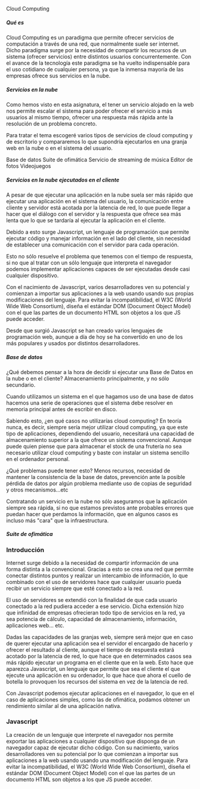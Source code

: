 Cloud Computing



##### Qué es

Cloud Computing es un paradigma que permite ofrecer servicios de computación a través de una red, que normalmente suele ser internet. Dicho paradigma surge por la necesidad de compartir los recursos de un sistema (ofrecer servicios) entre distintos usuarios concurrentemente.  Con el avance de la tecnología este paradigma se ha vuelto indispensable para el uso cotidiano de cualquier persona, ya que la inmensa mayoría de las empresas ofrece sus servicios en la nube. 

##### Servicios en la nube

Como hemos visto en esta asignatura, el tener un servicio alojado en la web nos permite escalar el sistema para poder ofrecer el servicio a más usuarios al mismo tiempo, ofrecer una respuesta más rápida ante  la resolución de un problema concreto.

Para tratar el tema escogeré varios tipos de servicios de cloud computing y de escritorio y compararemos lo que supondría ejecutarlos en una granja web en la nube o en el sistema del usuario. 

Base de datos
Suite de ofimática
Servicio de streaming de música
Editor de fotos
Videojuegos

##### Servicios en la nube ejecutados en el cliente

A pesar de que ejecutar una aplicación en la nube suela ser más rápido que ejecutar una aplicación en el sistema del usuario, la comunicación entre cliente y servidor está acotada por la latencia de red, lo que puede llegar a hacer que el diálogo con el servidor y la respuesta que ofrece sea más lenta que lo que se tardaría al ejecutar la aplicación en el cliente.

Debido a esto surge Javascript, un lenguaje de programación que permite ejecutar código y manejar información en el lado del cliente, sin necesidad de establecer una comunicación con el servidor para cada operación. 

Esto no sólo resuelve el problema que tenemos con el tiempo de respuesta, si no que al tratar con un sólo lenguaje que interpreta el navegador podemos implementar aplicaciones capaces de ser ejecutadas desde casi cualquier dispositivo.

Con el nacimiento de Javascript, varios desarrolladores ven su potencial y comienzan a importar sus aplicaciones a la web usando usando sus propias  modificaciones del lenguaje. Para evitar la incompatibilidad, el W3C (World Wide Web Consortium), diseña el estándar DOM (Document Object Model) con el que las partes de un documento HTML son objetos a los que JS puede acceder.

Desde que surgió Javascript se han creado varios lenguajes de programación web, aunque a día de hoy se ha convertido en uno de los más populares y usados por distintos desarrolladores.





##### Base de datos

¿Qué debemos pensar a la hora de decidir si ejecutar una Base de Datos en la nube o en el cliente? Almacenamiento principalmente, y no sólo secundario.

Cuando utilizamos un sistema en el que hagamos uso de una base de datos hacemos una serie de operaciones que el sistema debe resolver en memoria principal antes de escribir en disco. 

Sabiendo esto, ¿en qué casos no utilizarías cloud computing? En teoría nunca, es decir, siempre sería mejor utilizar cloud computing, ya que este tipo de aplicaciones, dependiendo del usuario, necesitará una capacidad de almacenamiento superior a la que ofrece un sistema convencional. Aunque puede quien piense que para almacenar el stock de una frutería no sea necesario utilizar cloud computing y baste con instalar un sistema sencillo en el ordenador personal. 

¿Qué problemas puede tener esto? Menos recursos, necesidad de mantener la consistencia de la base de datos, prevención ante la posible pérdida de datos por algún problema mediante uso de copias de seguridad y otros mecanismos...etc

Contratando un servicio en la nube no sólo aseguramos que la aplicación siempre sea rápida, si no que estamos previstos ante probables errores que puedan hacer que perdamos la información, que en algunos casos es incluso más "cara" que la infraestructura.

##### Suite de ofimática



### Introducción

Internet surge debido a la necesidad de compartir información de una forma distinta a la convencional. Gracias a esto se crea una red que permite conectar distintos puntos y realizar un intercambio de información, lo que combinado con el uso de servidores hace que cualquier usuario pueda recibir un servicio siempre que esté conectado a la red.

El uso de servidores se extendió con la finalidad de que cada usuario conectado a la red pudiera acceder a ese servicio. Dicha extensión hizo que infinidad de empresas ofrecieran todo tipo de servicios en la red, ya sea potencia de cálculo, capacidad de almacenamiento, información, aplicaciones web... etc.  

Dadas las capacidades de las granjas web, siempre será mejor que en caso de querer ejecutar una aplicación sea el servidor el encargado de hacerlo y ofrecer el resultado al cliente, aunque el tiempo de respuesta estará acotado por la latencia de red, lo que hace que en determinados casos sea más rápido ejecutar un programa en el cliente que en la web. Esto hace que aparezca Javascript, un lenguaje que permite que sea el cliente el que ejecute una aplicación en su ordenador, lo que hace que ahora el cuello de botella lo provoquen los recursos del sistema en vez de la latencia de red.

Con Javascript podemos ejecutar aplicaciones en el navegador, lo que en el caso de aplicaciones simples, como las de ofimática, podamos obtener un rendimiento similar al de una aplicación nativa. 



### Javascript

La creación de un lenguaje que interprete el navegador nos permite exportar las aplicaciones a cualquier dispositivo que disponga de un navegador capaz de ejecutar dicho código. Con su nacimiento, varios desarrolladores ven su potencial por lo que comienzan a importar sus aplicaciones a la web usando usando una modificación del lenguaje. Para evitar la incompatibilidad, el W3C (World Wide Web Consortium), diseña el estándar DOM (Document Object Model) con el que las partes de un documento HTML son objetos a los que JS puede acceder.  
